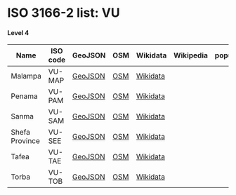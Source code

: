 # ISO 3166-2 list: VU


#### Level 4
Name | ISO code | GeoJSON | OSM | Wikidata | Wikipedia | population 
--- | --- | --- | --- | --- | --- | --- 
Malampa | VU-MAP | [GeoJSON](../../export/geojson/q7/iso2/VU/VU-MAP.geojson) | [OSM](https://www.openstreetmap.org/relation/3765629) | [Wikidata](https://www.wikidata.org/wiki/Q740656) |  | 
Penama | VU-PAM | [GeoJSON](../../export/geojson/q7/iso2/VU/VU-PAM.geojson) | [OSM](https://www.openstreetmap.org/relation/3765606) | [Wikidata](https://www.wikidata.org/wiki/Q836649) |  | 
Sanma | VU-SAM | [GeoJSON](../../export/geojson/q7/iso2/VU/VU-SAM.geojson) | [OSM](https://www.openstreetmap.org/relation/3765591) | [Wikidata](https://www.wikidata.org/wiki/Q740640) |  | 
Shefa Province | VU-SEE | [GeoJSON](../../export/geojson/q7/iso2/VU/VU-SEE.geojson) | [OSM](https://www.openstreetmap.org/relation/3765630) | [Wikidata](https://www.wikidata.org/wiki/Q650617) |  | 
Tafea | VU-TAE | [GeoJSON](../../export/geojson/q7/iso2/VU/VU-TAE.geojson) | [OSM](https://www.openstreetmap.org/relation/3765631) | [Wikidata](https://www.wikidata.org/wiki/Q576417) |  | 
Torba | VU-TOB | [GeoJSON](../../export/geojson/q7/iso2/VU/VU-TOB.geojson) | [OSM](https://www.openstreetmap.org/relation/3765596) | [Wikidata](https://www.wikidata.org/wiki/Q822514) |  | 
